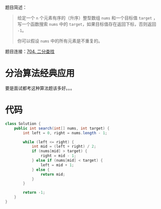 题目简述：

> 给定一个 `n` 个元素有序的（升序）整型数组 `nums` 和一个目标值 `target` ，写一个函数搜索 `nums` 中的 `target`，如果目标值存在返回下标，否则返回 `-1`。
>
> 你可以假设 `nums` 中的所有元素是不重复的。

题目连接：[704. 二分查找](https://leetcode.cn/problems/binary-search/)

# 分治算法经典应用

要是面试都考这种算法题该多好。。。

# 代码

```java
class Solution {
    public int search(int[] nums, int target) {
        int left = 0, right = nums.length - 1;

        while (left <= right) {
            int mid = (left + right) / 2;
            if (nums[mid] > target) {
                right = mid - 1;
            } else if (nums[mid] < target) {
                left = mid + 1;
            } else {
                return mid;
            }
        }

        return -1;
    }
}
```

